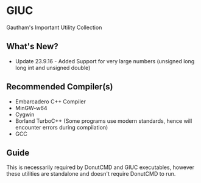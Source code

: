 # GIUC
Gautham's Important Utility Collection
## What's New?
* Update 23.9.16 - Added Support for very large numbers (unsigned long long int and unsigned double)
## Recommended Compiler(s)
* Embarcadero C++ Compiler
* MinGW-w64
* Cygwin
* Borland TurboC++ (Some programs use modern standards, hence will encounter errors during compilation)
* GCC
## Guide
This is necessarily required by DonutCMD and GIUC executables, however these utilities are standalone and doesn't require DonutCMD to run.
